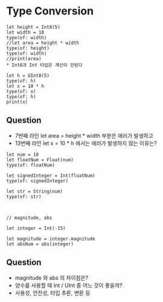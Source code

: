 # Type Conversion
```
let height = Int8(5)
let width = 10
type(of: width)
//let area = height * width
type(of: height)
type(of: width)
//print(area)
* Int8과 Int 타입은 계산이 안된다

let h = UInt8(5)
type(of: h)
let x = 10 * h
type(of: x)
type(of: h)
print(x)
```

## Question
 - 7번째 라인 let area = height * width  부분은 에러가 발생하고
 - 13번째 라인 let x = 10 * h 에서는 에러가 발생하지 않는 이유는?

```
let num = 10
let floatNum = Float(num)
type(of: floatNum)

let signedInteger = Int(floatNum)
type(of: signedInteger)

let str = String(num)
type(of: str)



// magnitude, abs

let integer = Int(-15)

let magnitude = integer.magnitude
let absNum = abs(integer)
```
## Question
 - magnitude 와 abs 의 차이점은?
 - 양수를 사용할 때 Int / UInt 중 어느 것이 좋을까?
 - 사용성, 안전성, 타입 추론, 변환 등

